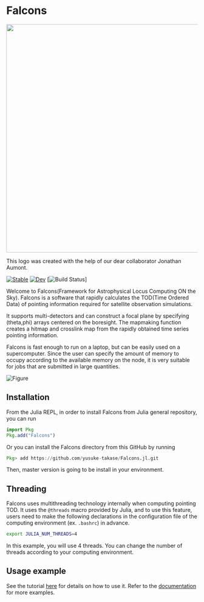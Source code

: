 # Falcons

<img src="https://user-images.githubusercontent.com/83496454/132532967-9c2f0e19-d920-4b94-863f-93236e093ff9.png" width="600">

This logo was created with the help of our dear collaborator Jonathan Aumont.

[![Stable](https://img.shields.io/badge/docs-stable-blue.svg)](https://yusuke-takase.github.io/Falcons.jl/stable)
[![Dev](https://img.shields.io/badge/docs-dev-blue.svg)](https://yusuke-takase.github.io/Falcons.jl/dev)
[![Build Status](https://github.com/yusuke-takase/Falcons.jl/actions/workflows/test.yml/badge.svg?branch=master)]

Welcome to Falcons(Framework for Astrophysical Locus Computing ON the Sky).
Falcons is a software that rapidly calculates the TOD(Time Ordered Data) of pointing information required for satellite observation simulations.

It supports multi-detectors and can construct a focal plane by specifying (theta,phi) arrays centered on the boresight.
The mapmaking function creates a hitmap and crosslink map from the rapidly obtained time series pointing information.

Falcons is fast enough to run on a laptop, but can be easily used on a supercomputer.
Since the user can specify the amount of memory to occupy according to the available memory on the node, it is very suitable for jobs that are submitted in large quantities.

![Figure](https://user-images.githubusercontent.com/83496454/155742440-294f6b97-1305-43ac-8d57-8534eeab7005.gif)

## Installation

From the Julia REPL, in order to install Falcons from Julia general repository, you can run

```julia
import Pkg
Pkg.add("Falcons")
```

Or you can install the Falcons directory from this GitHub by running

```julia
Pkg> add https://github.com/yusuke-takase/Falcons.jl.git
```

Then, master version is going to be install in your environment.

## Threading

Falcons uses multithreading technology internally when computing pointing TOD. It uses the `@threads` macro provided by Julia, and to use this feature, users need to make the following declarations in the configuration file of the computing environment (ex. `.bashrc`) in advance.

```bash
export JULIA_NUM_THREADS=4
```

In this example, you will use 4 threads. You can change the number of threads according to your computing environment.

## Usage example

See the tutorial [here](https://github.com/yusuke-takase/Falcons.jl/tree/master/tutorial) for details on how to use it.
Refer to the [documentation](https://yusuke-takase.github.io/Falcons.jl/dev/) for more examples.

